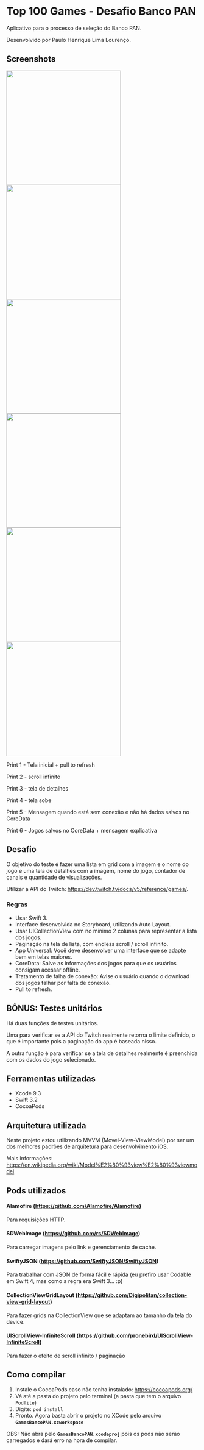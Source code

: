 # Top 100 Games - Desafio Banco PAN

Aplicativo para o processo de seleção do Banco PAN.

Desenvolvido por Paulo Henrique Lima Lourenço.


## Screenshots

<img src="https://i.imgur.com/NxYU3Pu.png" height="300"> <img src="https://i.imgur.com/PGgUhfr.png" height="300">
<img src="https://i.imgur.com/vkn0g1c.jpg" height="300">
<img src="https://i.imgur.com/QdQKgPQ.png" height="300">
<img src="https://i.imgur.com/ynjhhdo.png" height="300">
<img src="https://i.imgur.com/s9Ohkrw.png" height="300">

Print 1 - Tela inicial + pull to refresh

Print 2 - scroll infinito

Print 3 - tela de detalhes

Print 4 - tela sobe

Print 5 - Mensagem quando está sem conexão e não há dados salvos no CoreData

Print 6 - Jogos salvos no CoreData + mensagem explicativa


## Desafio

O objetivo do teste é fazer uma lista em grid com a imagem e o nome do jogo e uma tela de detalhes com a imagem, nome do jogo, contador de canais e quantidade de visualizações.

Utilizar a API do Twitch: https://dev.twitch.tv/docs/v5/reference/games/.

### Regras
- Usar Swift 3.
- Interface desenvolvida no Storyboard, utilizando Auto Layout.
- Usar UICollectionView com no minimo 2 colunas para representar a lista dos jogos.
- Paginação na tela de lista, com endless scroll / scroll infinito.
- App Universal: Você deve desenvolver uma interface que se adapte bem em telas maiores.
- CoreData: Salve as informações dos jogos para que os usuários consigam acessar offline.
- Tratamento de falha de conexão: Avise o usuário quando o download dos jogos falhar por falta de conexão.
- Pull to refresh.

## BÔNUS: Testes unitários

Há duas funções de testes unitários. 

Uma para verificar se a API do Twitch realmente retorna o limite definido, o que é importante pois a paginação do app é baseada nisso.

A outra função é para verificar se a tela de detalhes realmente é preenchida com os dados do jogo selecionado.


## Ferramentas utilizadas

- Xcode 9.3
- Swift 3.2
- CocoaPods

## Arquitetura utilizada

Neste projeto estou utilizando MVVM (Movel-View-ViewModel) por ser um dos melhores padrões de arquitetura para desenvolvimento iOS.

Mais informações: https://en.wikipedia.org/wiki/Model%E2%80%93view%E2%80%93viewmodel

## Pods utilizados

#### Alamofire (https://github.com/Alamofire/Alamofire)
Para requisições HTTP.

#### SDWebImage (https://github.com/rs/SDWebImage)
Para carregar imagens pelo link e gerenciamento de cache.

#### SwiftyJSON (https://github.com/SwiftyJSON/SwiftyJSON)
Para trabalhar com JSON de forma fácil e rápida (eu prefiro usar Codable em Swift 4, mas como a regra era Swift 3... :p)

#### CollectionViewGridLayout (https://github.com/Digipolitan/collection-view-grid-layout)
Para fazer grids na CollectionView que se adaptam ao tamanho da tela do device.

#### UIScrollView-InfiniteScroll (https://github.com/pronebird/UIScrollView-InfiniteScroll)
Para fazer o efeito de scroll infinito / paginação

## Como compilar

1. Instale o CocoaPods caso não tenha instalado: https://cocoapods.org/
2. Vá até a pasta do projeto pelo terminal (a pasta que tem o arquivo `Podfile`)
3. Digite: `pod install`
4. Pronto. Agora basta abrir o projeto no XCode pelo arquivo **`GamesBancoPAN.xcworkspace`**

OBS: Não abra pelo **`GamesBancoPAN.xcodeproj`** pois os pods não serão carregados e dará erro na hora de compilar.



